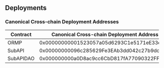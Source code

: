 ## Deployments
### Canonical Cross-chain Deployment Addresses
| Contract     | Canonical Cross-chain Deployment Address     |
| ------------ | -------------------------------------------- |
| ORMP         | 0x00000000001523057a05d6293C1e5171eE33eE0A   |
| SubAPI       | 0x00000000096c285629Fe3EAb3dd042c27b9dcBa6   |
| SubAPIDAO    | 0x000000000a0D8ac9cc6CbD817fA77090322FF29d   |
